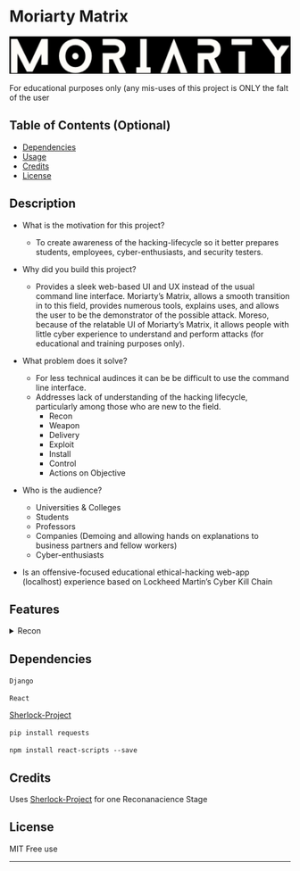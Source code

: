 # Moriarty Matrix


<picture>
  <source media="(prefers-color-scheme: dark)" srcset="https://raw.githubusercontent.com/Fiery-Warrior/mm_pythonweb/main/frontend/src/Navbar/logo.png" width="1000">
  <source media="(prefers-color-scheme: light)" srcset="https://raw.githubusercontent.com/Fiery-Warrior/mm_pythonweb/main/frontend/src/Navbar/logo.png" width="1000">
  <img alt="Moriarty Matrix Logo" src="https://raw.githubusercontent.com/Fiery-Warrior/mm_pythonweb/main/frontend/src/Navbar/logo.png" width="1000">
</picture>


For educational purposes only (any mis-uses of this project is ONLY the falt of the user



## Table of Contents (Optional)


- [Dependencies](#Dependencies)
- [Usage](#usage)
- [Credits](#credits)
- [License](#license)



## Description

- What is the motivation for this project? 
  - To create awareness of the hacking-lifecycle so it better prepares students, employees, cyber-enthusiasts, and security testers. 
  
- Why did you build this project?
  - Provides a sleek web-based UI and UX instead of the usual command line interface.  Moriarty’s Matrix, allows a smooth transition in to this field, provides numerous tools, explains uses, and allows the user to be the demonstrator of the possible attack. Moreso, because of the relatable UI of Moriarty’s Matrix, it allows people with little cyber experience to understand and perform attacks (for educational and training purposes only). 
  
- What problem does it solve?
  - For less technical audinces it can be be difficult to use the command line interface.
  - Addresses lack of understanding of the hacking lifecycle, particularly among those who are new to the field. 
    - Recon
    - Weapon
    - Delivery
    - Exploit
    - Install
    - Control
    - Actions on Objective
  
- Who is the audience?
  - Universities & Colleges 
  - Students
  - Professors
  - Companies (Demoing and allowing hands on explanations to business partners and fellow workers)
  - Cyber-enthusiasts

- Is an offensive-focused educational ethical-hacking web-app (localhost) experience based on Lockheed Martin’s Cyber Kill Chain

## Features


<details>
<summary>Recon</summary>

Six Parts

</details>




## Dependencies

```Django```

```React```

[Sherlock-Project](https://github.com/sherlock-project/sherlock)

```pip install requests```

```npm install react-scripts --save```


## Credits

Uses [Sherlock-Project](https://github.com/sherlock-project/sherlock) for one Reconanacience Stage


## License

MIT Free use

---

